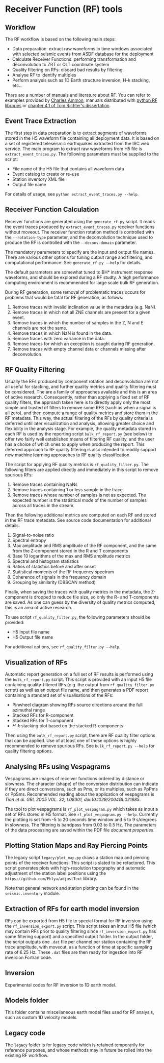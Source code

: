 # Receiver Function (RF) tools

## Workflow

The RF workflow is based on the following main steps:

 - Data preparation: extract raw waveforms in time windows associated with selected seismic
   events from ASDF database for the deployment
 - Calculate Receiver Functions: performing transformation and deconvolution to ZRT or QLT coordinate system
 - Quality filtering on RFs: discard bad results by filtering
 - Analyse RF to identify multiples
 - Perform analysis such as 1D Earth structure inversion, H-k stacking, etc...

There are a number of manuals and literature about RF. You can refer to examples provided by
[Charles Ammon](http://eqseis.geosc.psu.edu/~cammon/HTML/RftnDocs/rftn01.html), manuals
distributed with [python RF libraries](https://rf.readthedocs.io/en/latest/) or [chapter 4.1 of
Tom Richter's dissertation](http://www.diss.fu-berlin.de/diss/servlets/MCRFileNodeServlet/FUDISS_derivate_000000014929/dissertation_richter.pdf).

## Event Trace Extraction

The first step in data preparation is to extract segments of waveforms stored in the H5 waveform
file containing all deployment data.
It is based on a set of registered teleseismic earthquakes extracted from the ISC web service.
The main program to extract raw waveforms from H5 file is `extract_event_traces.py`. The
following parameters must be supplied to the script:

 - File name of the H5 file that contains all waveform data
 - Event catalog to create or re-use
 - Station inventory XML file
 - Output file name

For details of usage, see `python extract_event_traces.py --help`.


## Receiver Function Calculation

Receiver functions are generated using the `generate_rf.py` script. It reads the event traces
produced by `extract_event_traces.py` receiver functions without moveout. The receiver function
rotation method is controlled with the `--rotation-type` parameter, and the deconvolution
technique used to produce the RF is controlled with the `--deconv-domain` parameter.

The mandatory parameters to specify are the input and output file names.  There are various
other options for tuning output range and filtering, and computational performance.
See `generate_rf.py --help` for details.

The default parameters are somewhat tuned to BH*
instrument response waveforms, and should be explored during a RF studty.
A high performance computing environment is recommended for large scale bulk RF generation.

During RF generation, some removal of problematic traces occurs for problems that would be
fatal for RF generation, as follows:
1. Remove traces with invalid inclination value in the metadata (e.g. NaN).
2. Remove traces in which not all ZNE channels are present for a given event.
3. Remove traces in which the number of samples in the Z, N and E channels are not the same.
4. Remove traces in which NaN is found in the data.
5. Remove traces with zero variance in the data.
6. Remove traces for which an exception is caught during RF generation.
7. Remove traces with empty channel data or channels missing after deconvolution.


## RF Quality Filtering

Usually the RFs produced by component rotation and deconvolution are not all useful for stacking,
and further quality metrics and quality filtering must be considered. The are a family of approaches
available and this is an area of active research. Consequently, rather than applying a fixed set of
RF quality filters, the approach taken here is to directly apply only the most simple and trusted
of filters to remove some RFS (such as when a signal is all zero), and then compute a range of
quality metrics and store them in the RF metadata.  This way, the actual filtering of the RFs by
quality criteria is deferred until later visualization and analysis, allowing greater choice and
flexibility in the analysis stage. For example, the quality metadata stored in each RF is used by the reporting
script `bulk_rf_report.py` (see below) to offer two fairly well established means of filtering RF
quality, and the user has a choice of which ones to apply when producing the report. This deferred
approach to RF quality filtering is also intended to readily support new machine learning approaches
to RF quality classification.

The script for applying RF quality metrics is `rf_quality_filter.py`.
The following filters are applied directly and immediately in this script to remove spurious RFs:
1. Remove traces containing NaNs
2. Remove traces containing 1 or less sample in the trace
3. Remove traces whose number of samples is not as expected. The expected number is the statistical _mode_
   of the number of samples across all traces in the stream.

Then the following additional metrics are computed on each RF and stored in the RF trace metadata. See source code
documentation for additional details:
1. Signal-to-noise ratio
2. Spectral entropy
3. Max amplitude and RMS amplitude of the RF component, and the same from the Z-component stored in the R and T components
4. Base 10 logarithms of the max and RMS amplitude metrics
5. Spectral and histogram statistics
6. Ratios of statistics before and after onset
7. Statistical moments of the RF frequency spectrum
8. Coherence of signals in the frequency domain
9. Grouping by similarity (DBSCAN method)

Finally, when saving the traces with quality metrics in the metadata, the Z-component is dropped to
reduce file size, so only the R- and T-components are saved.  As one can guess by the diversity of
quality metrics computed, this is an area of active research.

To use script `rf_quality_filter.py`, the following parameters should be provided:
* H5 Input file name
* H5 Output file name

For additional options, see `rf_quality_filter.py --help`.


## Visualization of RFs

Automatic report generation on a full set of RF results is performed using the `bulk_rf_report.py` script.
This script is provided with an input H5 file containing quality-filtered RFs (e.g. the output from
`rf_quality_filter.py` script) as well as an output file name, and then generates a PDF report containing
a standard set of visualisations of the RFs:

* Pinwheel diagram showing RFs source directions around the full azimuthal range
* Stacked RFs for R-component
* Stacked RFs for T-component
* _H-k_ stacking plot based on the stacked R-components

Then using the `bulk_rf_report.py` script, there are RF quality filter options that can be applied.
Use of at least one of these options is highly recommended to remove spurious RFs.
See `bulk_rf_report.py --help` for quality filtering options.


## Analysing RFs using Vespagrams

Vespagrams are images of receiver functions ordered by distance or slowness. The character (shape) of the conversion
distribution can indicate if they are direct conversions, such as Pms, or its multiples, such as PpPms or PpSms.
Recommended reading about the application of vespagrams is *Tian et al. GRL 2005 VOL. 32, L08301, doi:10.1029/2004GL021885*.

The tool to plot vespagrams is `rf_plot_vespagram.py` which takes as input a set of RFs stored in H5 format.
See `rf_plot_vespagram.py --help`. Currently the plotting is set from -5 to 20 seconds time window and
5 to 9 s/degrees in slowness. The filtering is bandpass from 0.03 to 0.5 Hz. The parameters of the data processing
are saved within the PDF file _document properties_.


## Plotting Station Maps and Ray Piercing Points

The legacy script `legacy/plot_map.py` draws a station map and piercing points of the receiver functions. This script
is slated to be refactored. This script generates plots with high-resolution topography and automatic adjustment of
the station label positions using the `https://github.com/Phlya/adjustText` library.

Note that general network and station plotting can be found in the `seismic.inventory` module.


## Extraction of RFs for earth model inversion

RFs can be exported from H5 file to special format for RF inversion using the `rf_inversion_export.py` script.
This script takes an input H5 file (which may contain RFs prior to quality filtering since `rf_inversion_export.py`
has some filtering support) and a specified output folder. In the output folder, the script outputs one `.dat`
file per channel per station containing the RF trace amplitude, with moveout, as a function of time at specific
sampling rate of 6.25 Hz.  These `.dat` files are then ready for ingestion into RF inversion Fortran code.


## Inversion

Experimental codes for RF inversion to 1D earth model.


## Models folder

This folder contains miscellaneous earth model files used for RF analysis, such as custom 1D velocity models.


## Legacy code

The `legacy` folder is for legacy code which is retained temporarily for reference purposes, and whose methods
may in future be rolled into the existing RF workflow.
